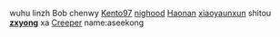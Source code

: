 wuhu
linzh
Bob
chenwy
[Kento97](https://github.com/Kento97)
[nighood](https://github.com/nighood)
[Haonan](https://github.com/Haonan-Zhang)
[xiaoyaunxun](https://github.com/xiaoyuanxun)
shitou
**[zxyong](https://github.com/ZxyongYo)** 
xa
[Creeper](https://github.com/creeperwater)
name:aseekong
